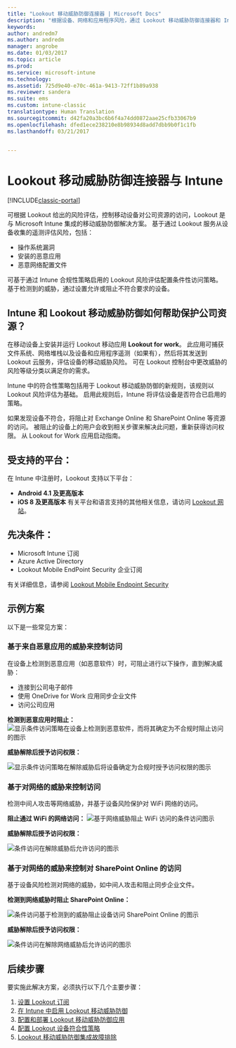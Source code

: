 ```yaml
---
title: "Lookout 移动威胁防御连接器 | Microsoft Docs"
description: "根据设备、网络和应用程序风险，通过 Lookout 移动威胁防御连接器和 Intune 保护对公司资源的访问。"
keywords: 
author: andredm7
ms.author: andredm
manager: angrobe
ms.date: 01/03/2017
ms.topic: article
ms.prod: 
ms.service: microsoft-intune
ms.technology: 
ms.assetid: 725d9e40-e70c-461a-9413-72ff1b89a938
ms.reviewer: sandera
ms.suite: ems
ms.custom: intune-classic
translationtype: Human Translation
ms.sourcegitcommit: d42fa20a3bc6b6f4a74dd0872aae25cfb33067b9
ms.openlocfilehash: dfed1ece238210e8b98934d8add7dbb9b0f1c1fb
ms.lasthandoff: 03/21/2017


---
```


# <a name="lookout-mobile-threat-defense-connector-with-intune"></a>Lookout 移动威胁防御连接器与 Intune

[!INCLUDE[classic-portal](../includes/classic-portal.md)]

可根据 Lookout 给出的风险评估，控制移动设备对公司资源的访问，Lookout 是与 Microsoft Intune 集成的移动威胁防御解决方案。 基于通过 Lookout 服务从设备收集的遥测评估风险，包括：
- 操作系统漏洞
- 安装的恶意应用
- 恶意网络配置文件

可基于通过 Intune 合规性策略启用的 Lookout 风险评估配置条件性访问策略。 基于检测到的威胁，通过设置允许或阻止不符合要求的设备。

## <a name="how-do-intune-and-lookout-mobile-threat-defense-help-protect-company-resources"></a>Intune 和 Lookout 移动威胁防御如何帮助保护公司资源？
在移动设备上安装并运行 Lookout 移动应用 **Lookout for work**。 此应用可捕获文件系统、网络堆栈以及设备和应用程序遥测（如果有），然后将其发送到 Lookout 云服务，评估设备的移动威胁风险。 可在 Lookout 控制台中更改威胁的风险等级分类以满足你的需求。  

Intune 中的符合性策略包括用于 Lookout 移动威胁防御的新规则，该规则以 Lookout 风险评估为基础。 启用此规则后，Intune 将评估设备是否符合已启用的策略。

如果发现设备不符合，将阻止对 Exchange Online 和 SharePoint Online 等资源的访问。 被阻止的设备上的用户会收到相关步骤来解决此问题，重新获得访问权限。 从 Lookout for Work 应用启动指南。

## <a name="supported-platforms"></a>受支持的平台：
在 Intune 中注册时，Lookout 支持以下平台：
* **Android 4.1 及更高版本**
* **iOS 8 及更高版本** 有关平台和语言支持的其他相关信息，请访问 [Lookout 网站](https://personal.support.lookout.com/hc/en-us/articles/114094140253)。

## <a name="prerequisites"></a>先决条件：
* Microsoft Intune 订阅
* Azure Active Directory
* Lookout Mobile EndPoint Security 企业订阅  

有关详细信息，请参阅 [Lookout Mobile Endpoint Security](https://www.lookout.com/products/mobile-endpoint-security)

## <a name="sample-scenarios"></a>示例方案
以下是一些常见方案：

### <a name="control-access-based-on-threats-from-malicious-apps"></a>基于来自恶意应用的威胁来控制访问
在设备上检测到恶意应用（如恶意软件）时，可阻止进行以下操作，直到解决威胁：
* 连接到公司电子邮件
* 使用 OneDrive for Work 应用同步企业文件
* 访问公司应用

**检测到恶意应用时阻止：**
![显示条件访问策略在设备上检测到恶意软件，而将其确定为不合规时阻止访问的图示](../media/mtp/malicious-apps-blocked.png)

**威胁解除后授予访问权限：**

![显示条件访问策略在解除威胁后将设备确定为合规时授予访问权限的图示](../media/mtp/malicious-apps-unblocked.png)

### <a name="control-access-based-on-threat-to-network"></a>基于对网络的威胁来控制访问
检测中间人攻击等网络威胁，并基于设备风险保护对 WiFi 网络的访问。

**阻止通过 WiFi 的网络访问：**
![基于网络威胁阻止 WiFi 访问的条件访问图示](../media/mtp/network-wifi-blocked.png)

**威胁解除后授予访问权限：**

![条件访问在解除威胁后允许访问的图示](../media/mtp/network-wifi-unblocked.png)
### <a name="control-access-to-sharepoint-online-based-on-threat-to-network"></a>基于对网络的威胁来控制对 SharePoint Online 的访问

基于设备风险检测对网络的威胁，如中间人攻击和阻止同步企业文件。

**检测到网络威胁时阻止 SharePoint Online：**

![条件访问基于检测到的威胁阻止设备访问 SharePoint Online 的图示](../media/mtp/network-spo-blocked.png)


**威胁解除后授予访问权限：**

![条件访问在解除网络威胁后允许访问的图示](../media/mtp/network-spo-unblocked.png)

## <a name="next-steps"></a>后续步骤
要实施此解决方案，必须执行以下几个主要步骤：
1.    [设置 Lookout 订阅](device-threat-protection-subscription-setup.md)
2.    [在 Intune 中启用 Lookout 移动威胁防御](device-threat-protection-enable.md)
3.  [配置和部署 Lookout 移动威胁防御应用](device-threat-protection-apps.md)
4.    [配置 Lookout 设备符合性策略](device-threat-protection-policy.md)
5.    [Lookout 移动威胁防御集成故障排除](http://docs.microsoft.com/intune/troubleshoot/device-threat-protection-troubleshooting)


